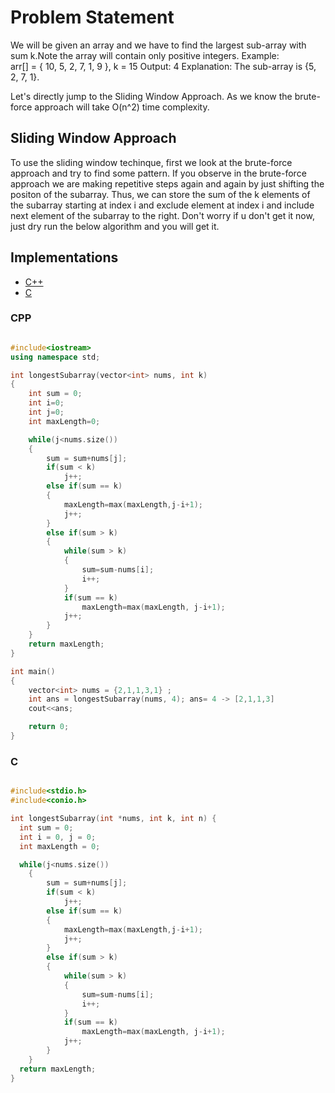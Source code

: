 # Problem Statement

We will be given an array and we have to find the largest sub-array with sum k.Note the array will contain only positive integers.
Example:    
arr[] = { 10, 5, 2, 7, 1, 9 }, k = 15
Output: 4
Explanation: The sub-array is {5, 2, 7, 1}.

Let's directly jump to the Sliding Window Approach. As we know the brute-force approach will take O(n^2) time complexity.


## Sliding Window Approach

To use the sliding window techinque, first we look at the brute-force approach and try to find some pattern. If you observe in the brute-force approach we are making repetitive steps again and again by just shifting the positon of the subarray. Thus, we can store the sum of the k elements of the subarray starting at index i and exclude element at index i and include next element of the subarray to the right.
Don't worry if u don't get it now, just dry run the below algorithm and you will get it.


## Implementations
* [C++](#cpp)
* [C](#c)


### CPP
```cpp

#include<iostream>
using namespace std;

int longestSubarray(vector<int> nums, int k)
{                                   
    int sum = 0;
    int i=0;
    int j=0;
    int maxLength=0;

    while(j<nums.size())
    {
        sum = sum+nums[j];
        if(sum < k)
            j++;
        else if(sum == k)
        {
            maxLength=max(maxLength,j-i+1);
            j++;
        }
        else if(sum > k)
        {
            while(sum > k)
            {
                sum=sum-nums[i];
                i++;
            }
            if(sum == k)
                maxLength=max(maxLength, j-i+1);
            j++;
        }
    }
    return maxLength;
}

int main()
{       
    vector<int> nums = {2,1,1,3,1} ;
    int ans = longestSubarray(nums, 4); ans= 4 -> [2,1,1,3]
    cout<<ans;

    return 0;
}
```

### C
```c

#include<stdio.h>
#include<conio.h>

int longestSubarray(int *nums, int k, int n) {
  int sum = 0;
  int i = 0, j = 0;
  int maxLength = 0;

  while(j<nums.size())
    {
        sum = sum+nums[j];
        if(sum < k)
            j++;
        else if(sum == k)
        {
            maxLength=max(maxLength,j-i+1);
            j++;
        }
        else if(sum > k)
        {
            while(sum > k)
            {
                sum=sum-nums[i];
                i++;
            }
            if(sum == k)
                maxLength=max(maxLength, j-i+1);
            j++;
        }
    }
  return maxLength;
}
```